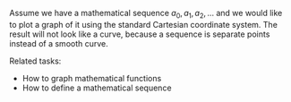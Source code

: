 
Assume we have a mathematical sequence $a_0,a_1,a_2,\ldots$
and we would like to plot a graph of it using the standard
Cartesian coordinate system.  The result will not look like a curve,
because a sequence is separate points instead of a smooth curve.

Related tasks:

 * How to graph mathematical functions
 * How to define a mathematical sequence
